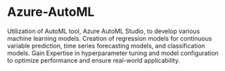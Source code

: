 # Azure-AutoML
Utilization of AutoML tool, Azure AutoML Studio, to develop various machine learning models. Creation of regression models for continuous variable prediction, time series forecasting models, and classification models. Gain Expertise in hyperparameter tuning and model configuration to optimize performance and ensure real-world applicability.
